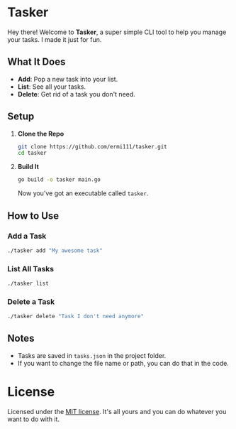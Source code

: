 # Tasker

Hey there! Welcome to **Tasker**, a super simple CLI tool to help you manage your tasks. I made it just for fun.

## What It Does

- **Add**: Pop a new task into your list.
- **List**: See all your tasks.
- **Delete**: Get rid of a task you don't need.

## Setup

1. **Clone the Repo**

   ```bash
   git clone https://github.com/ermi111/tasker.git
   cd tasker
   ```

2. **Build It**

   ```bash
   go build -o tasker main.go
   ```

   Now you’ve got an executable called `tasker`.

## How to Use

### Add a Task

```bash
./tasker add "My awesome task"
```

### List All Tasks

```bash
./tasker list
```

### Delete a Task

```bash
./tasker delete "Task I don't need anymore"
```

## Notes

- Tasks are saved in `tasks.json` in the project folder.
- If you want to change the file name or path, you can do that in the code.

# License

Licensed under the [MIT license](https://opensource.org/license/mit). It's all yours and you can do whatever you want to do with it.